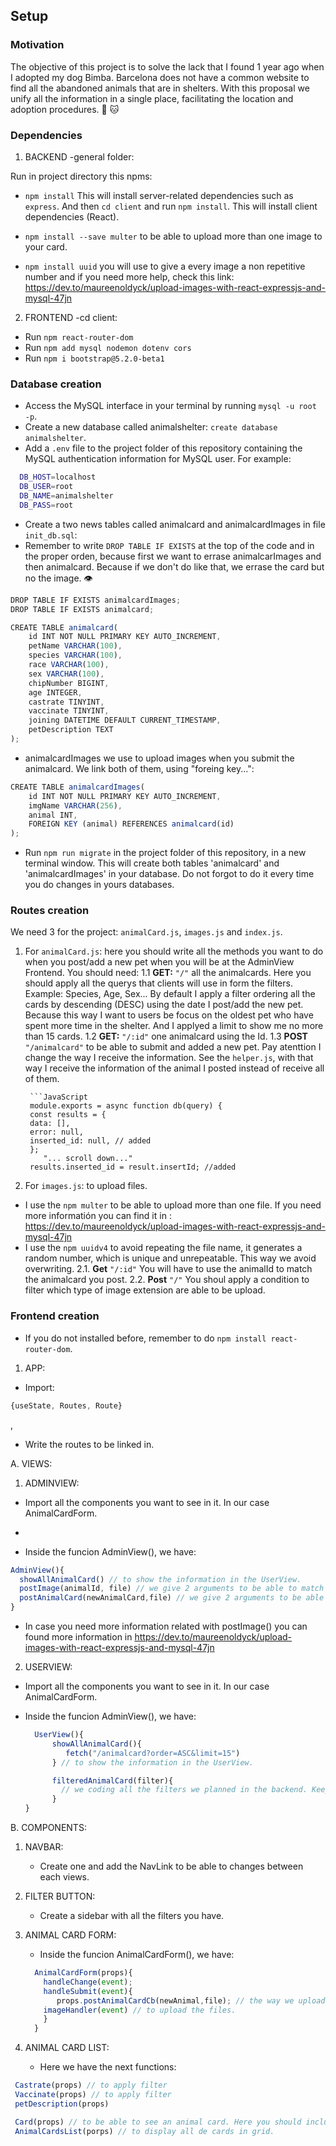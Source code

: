 ## Setup

### Motivation

The objective of this project is to solve the lack that I found 1 year ago when I adopted my dog ​​Bimba.
Barcelona does not have a common website to find all the abandoned animals that are in shelters.
With this proposal we unify all the information in a single place, facilitating the location and adoption procedures. :dog: :cat:

### Dependencies

1. BACKEND -general folder:

Run in project directory this npms:

- `npm install` This will install server-related dependencies such as `express`. And then `cd client` and run `npm install`. This will install client dependencies (React).

- `npm install --save multer` to be able to upload more than one image to your card.
- `npm install uuid` you will use to give a every image a non repetitive number and if you need more help, check this link:  
  https://dev.to/maureenoldyck/upload-images-with-react-expressjs-and-mysql-47jn

2. FRONTEND -cd client:

- Run `npm react-router-dom`
- Run `npm add mysql nodemon dotenv cors` 
- Run `npm i bootstrap@5.2.0-beta1` 

### Database creation

- Access the MySQL interface in your terminal by running `mysql -u root -p`.
- Create a new database called animalshelter: `create database animalshelter`.
- Add a `.env` file to the project folder of this repository containing the MySQL authentication information for MySQL user. For example:

```bash
  DB_HOST=localhost
  DB_USER=root
  DB_NAME=animalshelter
  DB_PASS=root
```

- Create a two news tables called animalcard and animalcardImages in file `init_db.sql`:
- Remember to write `DROP TABLE IF EXISTS` at the top of the code and in the proper orden, because first we want to errase animalcarImages and then animalcard. Because if we don't do like that, we errase the card but no the image. :eye:

```JavaScript
DROP TABLE IF EXISTS animalcardImages;
DROP TABLE IF EXISTS animalcard;
```

```JavaScript
CREATE TABLE animalcard(
    id INT NOT NULL PRIMARY KEY AUTO_INCREMENT,
    petName VARCHAR(100),
    species VARCHAR(100),
    race VARCHAR(100),
    sex VARCHAR(100),
    chipNumber BIGINT,
    age INTEGER,
    castrate TINYINT,
    vaccinate TINYINT,
    joining DATETIME DEFAULT CURRENT_TIMESTAMP,
    petDescription TEXT
);
```

- animalcardImages we use to upload images when you submit the animalcard. We link both of them, using "foreing key...": 

```JavaScript
CREATE TABLE animalcardImages(
    id INT NOT NULL PRIMARY KEY AUTO_INCREMENT,
    imgName VARCHAR(256),
    animal INT,
    FOREIGN KEY (animal) REFERENCES animalcard(id)
);
```

- Run `npm run migrate` in the project folder of this repository, in a new terminal window. This will create both tables 'animalcard' and 'animalcardImages' in your database. Do not forgot to do it every time you do changes in yours databases.

### Routes creation

We need 3 for the project: `animalCard.js`, `images.js` and `index.js`.

1.  For `animalCard.js`: here you should write all the methods you want to do when you post/add a new pet when you will be at the AdminView Frontend.
    You should need:
    1.1 **GET:** `"/"` all the animalcards.
    Here you should apply all the querys that clients will use in form the filters. Example: Species, Age, Sex...
    By default I apply a filter ordering all the cards by descending (DESC) using the date I post/add the new pet. Because this way I want to users be focus on the oldest pet who have spent more time in the shelter. And I applyed a limit to show me no more than 15 cards.
    1.2 **GET:** `"/:id"` one animalcard using the Id.
    1.3 **POST** `"/animalcard"` to be able to submit and added a new pet. Pay atenttion I change the way I receive the information. See the `helper.js`, with that way I receive the information of the animal I posted instead of receive all of them.

         ```JavaScript
         module.exports = async function db(query) {
         const results = {
         data: [],
         error: null,
         inserted_id: null, // added
         };
            "... scroll down..."
         results.inserted_id = result.insertId; //added

2.  For `images.js`: to upload files.

- I use the `npm multer` to be able to upload more than one file. If you need more informatión you can find it in : https://dev.to/maureenoldyck/upload-images-with-react-expressjs-and-mysql-47jn
- I use the `npm uuidv4` to avoid repeating the file name, it generates a random number, which is unique and unrepeatable. This way we avoid overwriting.
  2.1. **Get** `"/:id"` You will have to use the animalId to match the animalcard you post.
  2.2. **Post** `"/"` You shoul apply a condition to filter which type of image extension are able to be upload.

### Frontend creation

- If you do not installed before, remember to do `npm install react-router-dom`.

1. APP:

- Import:

```JavaScript
{useState, Routes, Route}
```

,

- Write the routes to be linked in.

A. VIEWS:

1. ADMINVIEW:

- Import all the components you want to see in it. In our case AnimalCardForm.
-

- Inside the funcion AdminView(), we have:

```Javascript
AdminView(){
  showAllAnimalCard() // to show the information in the UserView.
  postImage(animalId, file) // we give 2 arguments to be able to match file with the correct animal
  postAnimalCard(newAnimalCard,file) // we give 2 arguments to be able to match file with the correct file uploaded.
}
```

- In case you need more information related with postImage() you can found more information in https://dev.to/maureenoldyck/upload-images-with-react-expressjs-and-mysql-47jn

2. USERVIEW:

- Import all the components you want to see in it. In our case AnimalCardForm.

- Inside the funcion AdminView(), we have:

  ```Javascript
    UserView(){
        showAllAnimalCard(){
           fetch("/animalcard?order=ASC&limit=15")
        } // to show the information in the UserView.

        filteredAnimalCard(filter){
          // we coding all the filters we planned in the backend. Keep in mind I wanted to ordered all the cards DESC.
        }
  }
  ```

B. COMPONENTS:

1. NAVBAR:

   - Create one and add the NavLink to be able to changes between each views.

2. FILTER BUTTON:

   - Create a sidebar with all the filters you have.

3. ANIMAL CARD FORM:

   - Inside the funcion AnimalCardForm(), we have:

   ```Javascript
     AnimalCardForm(props){
       handleChange(event);
       handleSubmit(event){
          props.postAnimalCardCb(newAnimal,file); // the way we upload both of them at the same time.
       imageHandler(event) // to upload the files.
       }
     }
   ```

4. ANIMAL CARD LIST:

   - Here we have the next functions:

```Javascript
 Castrate(props) // to apply filter
 Vaccinate(props) // to apply filter
 petDescription(props)

 Card(props) // to be able to see an animal card. Here you should include a division to watch the files.
 AnimalCardsList(porps) // to display all de cards in grid.
```
